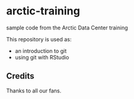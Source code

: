 # arctic-training
sample code from the Arctic Data Center training

This repository is used as:
* an introduction to git
* using git with RStudio

## Credits

Thanks to all our fans. 
